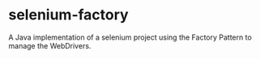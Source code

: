 # selenium-factory
A Java implementation of a selenium project using the Factory Pattern to manage the WebDrivers.

